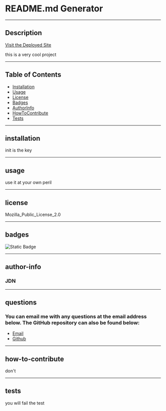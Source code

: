 # README.md Generator

---

## Description

[Visit the Deployed Site](www.github.com/jeffSite)

this is a very cool project

---

## Table of Contents

- [Installation](#installation)
- [Usage](#usage)
- [License](#license)
- [Badges](#badges)
- [AuthorInfo](#author-info)
- [HowToContribute](#how-to-contribute)
- [Tests](#tests)

---

## installation

init is the key

---

## usage

use it at your own peril

---

## license

Mozilla_Public_License_2.0

---

## badges
![Static Badge](https://img.shields.io/badge/License-Mozilla_Public_License_2.0-blue)

---

## author-info

### JDN

---

## questions

### You can email me with any questions at the email address below. The GitHub repository can also be found below:

* [Email](myaddress@email.com)
* [Github](https://github.com)

---

## how-to-contribute

don't

---

## tests

you will fail the test